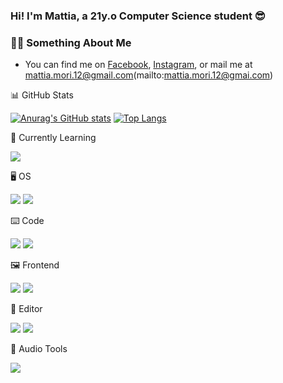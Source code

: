 ### Hi! I'm Mattia, a 21y.o Computer Science student :sunglasses:
### 🙋‍♂️ Something About Me

<!-- Actual text -->

- You can find me on [Facebook][1], [Instagram][2], or mail me at <mattia.mori.12@gmail.com>(mailto:mattia.mori.12@gmai.com)

<!-- Icons -->

<!-- Links to your social media accounts -->

[1]: https://www.facebook.com/matthewsamadj/
[2]: https://www.instagram.com/matthewsama_/

:bar_chart: GitHub Stats

[![Anurag's GitHub stats](https://github-readme-stats.vercel.app/api?username=mattiamori&theme=dark)](https://github.com/anuraghazra/github-readme-stats)
[![Top Langs](https://github-readme-stats.vercel.app/api/top-langs/?username=mattiamori&theme=dark&langs_count=5)](https://github.com/anuraghazra/github-readme-stats)


🧰 Currently Learning


![](https://img.shields.io/badge/-Angular-informational?style=for-the-badge&logo=angular&logoColor=white&color=dd0031)

:desktop_computer: OS


![](https://img.shields.io/badge/-Windows_10-informational?style=for-the-badge&logo=windows&logoColor=white&color=00599C)
![](https://img.shields.io/badge/-MacOS-informational?style=for-the-badge&logo=apple&logoColor=white&color=000000)

⌨️ Code


![](https://img.shields.io/badge/-Java-informational?style=for-the-badge&logo=java&logoColor=white&color=FF4D00)
![](https://img.shields.io/badge/-Golang-informational?style=for-the-badge&logo=go&logoColor=white&color=00ADD8)

🖼️ Frontend


![](https://img.shields.io/badge/-HTML5-informational?style=for-the-badge&logo=html5&logoColor=white&color=E34F26)
![](https://img.shields.io/badge/-CSS3-informational?style=for-the-badge&logo=css3&logoColor=white&color=1572b6)

📝 Editor


![](https://img.shields.io/badge/-Visual_Studio_Code-informational?style=for-the-badge&logo=visual-studio-code&logoColor=white&color=007ACC)
![](https://img.shields.io/badge/-IntelliJ_IDEA-informational?style=for-the-badge&logo=intellij-idea&logoColor=white&color=000000)

🎼 Audio Tools


![](https://img.shields.io/badge/-Ableton_Live-informational?style=for-the-badge&logo=ableton-live&logoColor=white&color=000000)
